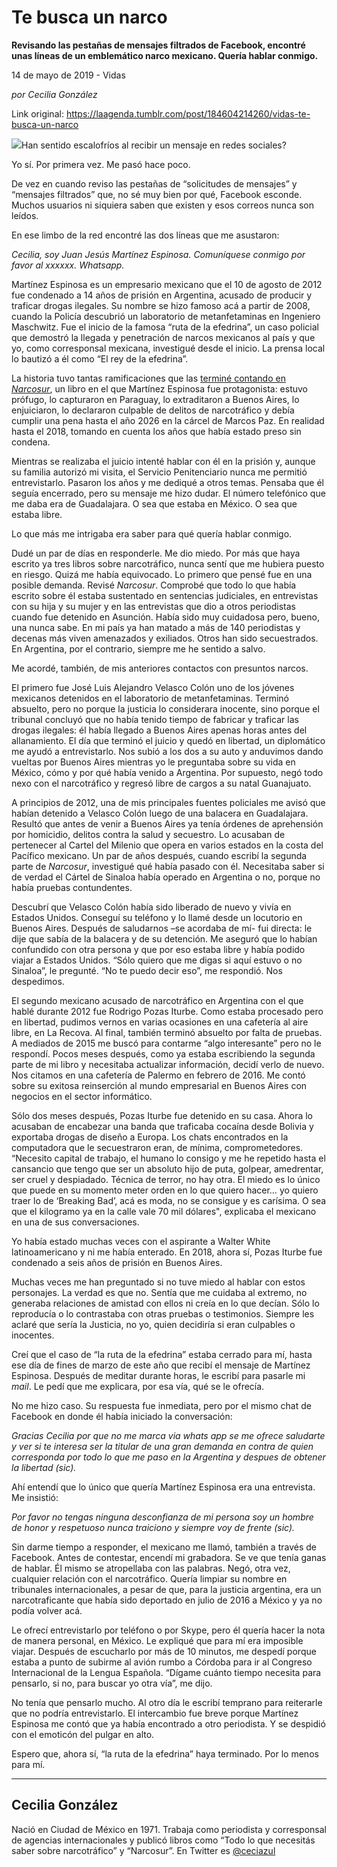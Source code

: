 # Te busca un narco

**Revisando las pestañas de mensajes filtrados de Facebook, encontré unas líneas de un emblemático narco mexicano. Quería hablar conmigo.**

14 de mayo de 2019 - Vidas

_por Cecilia González_

Link original: https://laagenda.tumblr.com/post/184604214260/vidas-te-busca-un-narco

![](https://64.media.tumblr.com/cbd5146ec718eddb2ea97bdd5ebd5176/102f74e3edc8891f-0b/s500x750/7cc22baa680b93590368da1de1dde1c11fa8b00e.jpg)Han
sentido escalofríos al recibir un mensaje en redes sociales?

Yo
sí. Por primera vez. Me pasó hace poco. 


De
vez en cuando reviso las pestañas de “solicitudes de mensajes” y
“mensajes filtrados” que, no sé muy bien por qué, Facebook
esconde. Muchos usuarios ni siquiera saben que existen y esos correos
nunca son leídos. 


En
ese limbo de la red encontré las dos líneas que me asustaron:

*Cecilia,
soy Juan Jesús Martínez Espinosa. Comuníquese conmigo por favor al
xxxxxx. Whatsapp.*

Martínez
Espinosa es un empresario mexicano que el 10 de agosto de 2012 fue
condenado a 14 años de prisión en Argentina, acusado de producir y
traficar drogas ilegales. Su nombre se hizo famoso acá a partir de
2008, cuando la Policía descubrió un laboratorio de metanfetaminas
en Ingeniero Maschwitz. Fue el inicio de la famosa “ruta de la
efedrina”, un caso policial que demostró la llegada y penetración
de narcos mexicanos al país y que yo, como corresponsal mexicana,
investigué desde el inicio. La prensa local lo bautizó a él como
“El rey de la efedrina”.

La
historia tuvo tantas ramificaciones que las  [terminé contando en *Narcosur*](https://www.editorialmarea.com.ar/catalogo/investigaciones-periodisticas-1/narcosur-97), un libro en el que Martínez Espinosa fue
protagonista: estuvo prófugo, lo capturaron en Paraguay, lo
extraditaron a Buenos Aires, lo enjuiciaron, lo declararon culpable
de delitos de narcotráfico y debía cumplir una pena hasta el año
2026 en la cárcel de Marcos Paz. En realidad hasta el 2018, tomando
en cuenta los años que había estado preso sin condena.

Mientras
se realizaba el juicio intenté hablar con él en la prisión y,
aunque su familia autorizó mi visita, el Servicio Penitenciario
nunca me permitió entrevistarlo. Pasaron los años y me dediqué a
otros temas. Pensaba que él seguía encerrado, pero su mensaje me
hizo dudar. El número telefónico que me daba era de Guadalajara. O
sea que estaba en México. O sea que estaba libre. 


Lo
que más me intrigaba era saber para qué quería hablar conmigo.

Dudé
un par de días en responderle. Me dio miedo. Por más que haya
escrito ya tres libros sobre narcotráfico, nunca sentí que me
hubiera puesto en riesgo. Quizá me había equivocado. Lo primero que
pensé fue en una posible demanda. Revisé *Narcosur*. Comprobé
que todo lo que había escrito sobre él estaba sustentado en
sentencias judiciales, en entrevistas con su hija y su mujer y en las
entrevistas que dio a otros periodistas cuando fue detenido en
Asunción. Había sido muy cuidadosa pero, bueno, una nunca sabe. En
mi país ya han matado a más de 140 periodistas y decenas más viven
amenazados y exiliados. Otros han sido secuestrados. En Argentina,
por el contrario, siempre me he sentido a salvo.

Me
acordé, también, de mis anteriores contactos con presuntos narcos. 



El
primero fue José Luis Alejandro Velasco Colón uno de los jóvenes
mexicanos detenidos en el laboratorio de metanfetaminas. Terminó
absuelto, pero no porque la justicia lo considerara inocente, sino
porque el tribunal concluyó que no había tenido tiempo de fabricar
y traficar las drogas ilegales: él había llegado a Buenos Aires
apenas horas antes del allanamiento. El día que terminó el juicio y
quedó en libertad, un diplomático me ayudó a entrevistarlo. Nos
subió a los dos a su auto y anduvimos dando vueltas por Buenos Aires
mientras yo le preguntaba sobre su vida en México, cómo y por qué
había venido a Argentina. Por supuesto, negó todo nexo con el
narcotráfico y regresó libre de cargos a su natal Guanajuato.

A
principios de 2012, una de mis principales fuentes policiales me
avisó que habían detenido a Velasco Colón luego de una balacera en
Guadalajara. Resultó que antes de venir a Buenos Aires ya tenía
órdenes de aprehensión por homicidio, delitos contra la salud y
secuestro. Lo acusaban de pertenecer al Cartel del Milenio que opera
en varios estados en la costa del Pacífico mexicano. Un par de años
después, cuando escribí la segunda parte de *Narcosur*,
investigué qué había pasado con él. Necesitaba saber si de verdad
el Cártel de Sinaloa había operado en Argentina o no, porque no
había pruebas contundentes.

Descubrí
que Velasco Colón había sido liberado de nuevo y vivía en Estados
Unidos. Conseguí su teléfono y lo llamé desde un locutorio en
Buenos Aires. Después de saludarnos –se acordaba de mí- fui
directa: le dije que sabía de la balacera y de su detención. Me
aseguró que lo habían confundido con otra persona y que por eso
estaba libre y había podido viajar a Estados Unidos. “Sólo quiero
que me digas si aquí estuvo o no Sinaloa”, le pregunté. “No te
puedo decir eso”, me respondió. Nos despedimos.

El
segundo mexicano acusado de narcotráfico en Argentina con el que
hablé durante 2012 fue Rodrigo Pozas Iturbe. Como estaba procesado
pero en libertad, pudimos vernos en varias ocasiones en una cafetería
al aire libre, en La Recova. Al final, también terminó absuelto por
falta de pruebas. A mediados de 2015 me buscó para contarme “algo
interesante” pero no le respondí. Pocos meses después, como ya
estaba escribiendo la segunda parte de mi libro y necesitaba
actualizar información, decidí verlo de nuevo. Nos citamos en una
cafetería de Palermo en febrero de 2016. Me contó sobre su exitosa
reinserción al mundo empresarial en Buenos Aires con negocios en el
sector informático.

Sólo
dos meses después, Pozas Iturbe fue detenido en su casa. Ahora lo
acusaban de encabezar una banda que traficaba cocaína desde Bolivia
y exportaba drogas de diseño a Europa. Los chats encontrados en la
computadora que le secuestraron eran, de mínima, comprometedores.
“Necesito capital de trabajo, el humano lo consigo y me he repetido
hasta el cansancio que tengo que ser un absoluto hijo de puta,
golpear, amedrentar, ser cruel y despiadado. Técnica de terror, no
hay otra. El miedo es lo único que puede en su momento meter orden
en lo que quiero hacer… yo quiero traer lo de ‘Breaking Bad’,
acá es moda, no se consigue y es carísima. O sea que el kilogramo
ya en la calle vale 70 mil dólares", explicaba el mexicano en
una de sus conversaciones.

Yo
había estado muchas veces con el aspirante a Walter White
latinoamericano y ni me había enterado. En 2018, ahora sí, Pozas
Iturbe fue condenado a seis años de prisión en Buenos Aires.

Muchas
veces me han preguntado si no tuve miedo al hablar con estos
personajes. La verdad es que no. Sentía que me cuidaba al extremo,
no generaba relaciones de amistad con ellos ni creía en lo que
decían. Sólo lo reproducía o lo contrastaba con otras pruebas o
testimonios. Siempre les aclaré que sería la Justicia, no yo, quien
decidiría si eran culpables o inocentes.

Creí
que el caso de “la ruta de la efedrina” estaba cerrado para mí,
hasta ese día de fines de marzo de este año que recibí el mensaje
de Martínez Espinosa. Después de meditar durante horas, le escribí
para pasarle mi *mail*.
Le pedí que me explicara, por esa vía, qué se le ofrecía.

No
me hizo caso. Su respuesta fue inmediata, pero por el mismo chat de
Facebook en donde él había iniciado la conversación:

*Gracias
Cecilia por que no me marca via whats app se me ofrece saludarte y
ver si te interesa ser la titular de una gran demanda en contra de
quien corresponda por todo lo que me paso en la Argentina y despues
de obtener la libertad (sic).*

Ahí
entendí que lo único que quería Martínez Espinosa era una
entrevista. Me insistió:

*Por
favor no tengas ninguna desconfianza de mi persona soy un hombre de
honor y respetuoso nunca traiciono y siempre voy de frente (sic).*

Sin
darme tiempo a responder, el mexicano me llamó, también a través
de Facebook. Antes de contestar, encendí mi grabadora. Se ve que
tenía ganas de hablar. Él mismo se atropellaba con las palabras.
Negó, otra vez, cualquier relación con el narcotráfico. Quería
limpiar su nombre en tribunales internacionales, a pesar de que, para
la justicia argentina, era un narcotraficante que había sido
deportado en julio de 2016 a México y ya no podía volver acá.

Le
ofrecí entrevistarlo por teléfono o por Skype, pero él quería
hacer la nota de manera personal, en México. Le expliqué que para
mí era imposible viajar. Después de escucharlo por más de 10
minutos, me despedí porque estaba a punto de subirme al avión rumbo
a Córdoba para ir al Congreso Internacional de la Lengua Española.
“Dígame cuánto tiempo necesita para pensarlo, si no, para buscar
yo otra vía”, me dijo.

No
tenía que pensarlo mucho. Al otro día le escribí temprano para
reiterarle que no podría entrevistarlo. El intercambio fue breve
porque Martínez Espinosa me contó que ya había encontrado a otro
periodista. Y se despidió con el emoticón del pulgar en alto.

Espero
que, ahora sí, “la ruta de la efedrina” haya terminado. Por lo
menos para mí.



---

Cecilia González
----------------

 Nació en Ciudad de México en 1971. Trabaja como periodista y corresponsal de agencias internacionales y publicó libros como “Todo lo que necesitás saber sobre narcotráfico” y “Narcosur”. En Twitter es [@ceciazul](https://twitter.com/ceciazul) 

